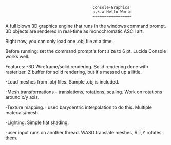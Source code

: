                                           Console-Graphics
                                          a.k.a Hello World
                                          =================

A full blown 3D graphics engine that runs in the windows command prompt. 
3D objects are rendered in real-time as monochromatic ASCII art.

Right now, you can only load one .obj file at a time. 

Before running: set the command prompt's font size to 6 pt. Lucida Console works well.

Features:
-3D Wireframe/solid rendering. Solid rendering done with rasterizer. Z buffer for solid rendering, but it's messed up a little.

-Load meshes from .obj files. Sample .obj is included.

-Mesh transformations - translations, rotations, scaling. Work on rotations around x/y axis.

-Texture mapping. I used barycentric interpolation to do this. Multiple materials/mesh.

-Lighting: Simple flat shading.

-user input runs on another thread. WASD translate meshes, R,T,Y rotates them.
